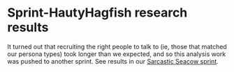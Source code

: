 # Sprint-HautyHagfish research results

It turned out that recruiting the right people to talk to (ie, those that matched our persona types) took longer than we expected, and so this analysis work was pushed to another sprint. See results in our [Sarcastic Seacow sprint](https://github.com/18F/doi-extractives-data/blob/research/research/sprint-sarcasticseacow/sprint-sarcasticseacow_results.md).
